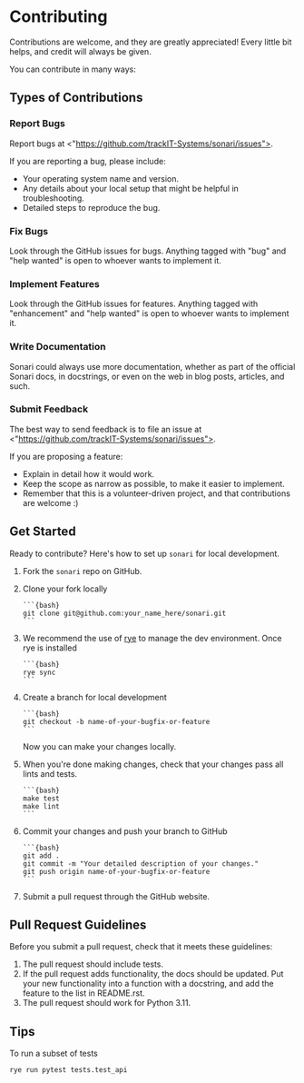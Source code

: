 # Contributing

Contributions are welcome, and they are greatly appreciated! Every little bit
helps, and credit will always be given.

You can contribute in many ways:

## Types of Contributions

### Report Bugs

Report bugs at <"https://github.com/trackIT-Systems/sonari/issues">.

If you are reporting a bug, please include:

- Your operating system name and version.
- Any details about your local setup that might be helpful in troubleshooting.
- Detailed steps to reproduce the bug.

### Fix Bugs

Look through the GitHub issues for bugs. Anything tagged with "bug" and "help
wanted" is open to whoever wants to implement it.

### Implement Features

Look through the GitHub issues for features. Anything tagged with "enhancement"
and "help wanted" is open to whoever wants to implement it.

### Write Documentation

Sonari could always use more documentation, whether as part of the official
Sonari docs, in docstrings, or even on the web in blog posts, articles, and
such.

### Submit Feedback

The best way to send feedback is to file an issue at
<"https://github.com/trackIT-Systems/sonari/issues">.

If you are proposing a feature:

- Explain in detail how it would work.
- Keep the scope as narrow as possible, to make it easier to implement.
- Remember that this is a volunteer-driven project, and that contributions are
  welcome :)

## Get Started

Ready to contribute? Here's how to set up `sonari` for local development.

1. Fork the `sonari` repo on GitHub.
2. Clone your fork locally

       ```{bash}
       git clone git@github.com:your_name_here/sonari.git
       ```

3. We recommend the use of [rye](https://rye-up.com/) to manage the
   dev environment. Once rye is installed

       ```{bash}
       rye sync
       ```

4. Create a branch for local development

       ```{bash}
       git checkout -b name-of-your-bugfix-or-feature
       ```

   Now you can make your changes locally.

5. When you're done making changes, check that your changes pass all lints and
   tests.

       ```{bash}
       make test
       make lint
       ```

6. Commit your changes and push your branch to GitHub

       ```{bash}
       git add .
       git commit -m "Your detailed description of your changes."
       git push origin name-of-your-bugfix-or-feature
       ```

7. Submit a pull request through the GitHub website.

## Pull Request Guidelines

Before you submit a pull request, check that it meets these guidelines:

1. The pull request should include tests.
2. If the pull request adds functionality, the docs should be updated. Put your
   new functionality into a function with a docstring, and add the feature to
   the list in README.rst.
3. The pull request should work for Python 3.11.

## Tips

To run a subset of tests

```{bash}
rye run pytest tests.test_api
```
